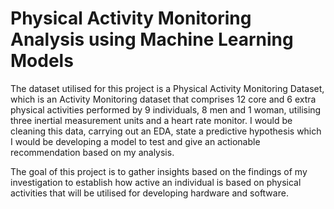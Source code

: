 # Physical Activity Monitoring Analysis using Machine Learning Models
The dataset utilised for this project is a Physical Activity Monitoring Dataset, which is an Activity
Monitoring dataset that comprises 12 core and 6 extra physical activities performed by 9
individuals, 8 men and 1 woman, utilising three inertial measurement units and a heart rate
monitor. I would be cleaning this data, carrying out an EDA, state a predictive hypothesis which I
would be developing a model to test and give an actionable recommendation based on my
analysis.

The goal of this project is to gather insights based on the findings of my investigation to
establish how active an individual is based on physical activities that will be utilised for
developing hardware and software.
